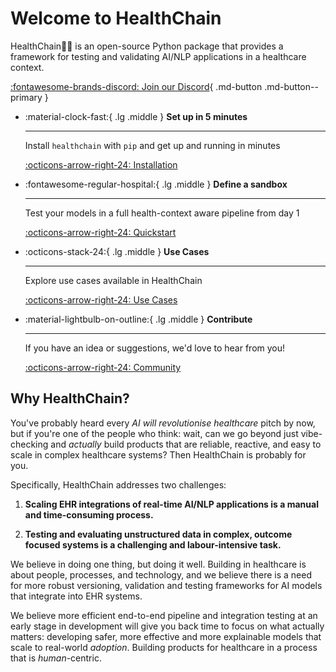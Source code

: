 # Welcome to HealthChain

HealthChain💫🏥 is an open-source Python package that provides a framework for testing and validating AI/NLP applications in a healthcare context.

[ :fontawesome-brands-discord: Join our Discord](https://discord.gg/4v6XgGBZ){ .md-button .md-button--primary }

<div class="grid cards" markdown>

-   :material-clock-fast:{ .lg .middle } __Set up in 5 minutes__

    ---

    Install `healthchain` with `pip` and get up
    and running in minutes

    [:octicons-arrow-right-24: Installation](installation.md)

-   :fontawesome-regular-hospital:{ .lg .middle } __Define a sandbox__

    ---

    Test your models in a full health-context aware pipeline from day 1

    [:octicons-arrow-right-24: Quickstart](quickstart.md)

-   :octicons-stack-24:{ .lg .middle } __Use Cases__

    ---

    Explore use cases available in HealthChain

    [:octicons-arrow-right-24: Use Cases](usecases.md)

-   :material-lightbulb-on-outline:{ .lg .middle } __Contribute__

    ---

    If you have an idea or suggestions, we'd love to hear from you!

    [:octicons-arrow-right-24: Community](community/index.md)



</div>

## Why HealthChain?

You've probably heard every *AI will revolutionise healthcare* pitch by now, but if you're one of the people who think: wait, can we go beyond just vibe-checking and *actually* build products that are reliable, reactive, and easy to scale in complex healthcare systems? Then HealthChain is probably for you.

Specifically, HealthChain addresses two challenges:

1. **Scaling EHR integrations of real-time AI/NLP applications is a manual and time-consuming process.**

2. **Testing and evaluating unstructured data in complex, outcome focused systems is a challenging and labour-intensive task.**

We believe in doing one thing, but doing it well. Building in healthcare is about people, processes, and technology, and we believe there is a need for more robust versioning, validation and testing frameworks for AI models that integrate into EHR systems.

We believe more efficient end-to-end pipeline and integration testing at an early stage in development will give you back time to focus on what actually matters: developing safer, more effective and more explainable models that scale to real-world *adoption*. Building products for healthcare in a process that is *human*-centric.

<!-- HealthChain is made engineers and data scientists with experience in software engineering, machine learning, and NLP. We have worked with integrating real-time AI/NLP systems that have been deployed live at NHS trust sites. -->
